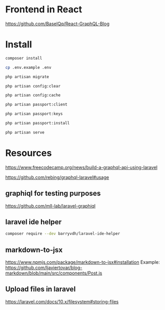 # Frontend in React
https://github.com/BaselQq/React-GraphQL-Blog

# Install
```bash
composer install
```

```bash
cp .env.example .env
```

```bash
php artisan migrate
```

```bash
php artisan config:clear
```

```bash
php artisan config:cache
```

```bash
php artisan passport:client
```

```bash
php artisan passport:keys
```

```bash
php artisan passport:install
```

```bash
php artisan serve
```

# Resources
https://www.freecodecamp.org/news/build-a-graphql-api-using-laravel

https://github.com/rebing/graphql-laravel#usage

## graphiql for testing purposes
https://github.com/mll-lab/laravel-graphiql

## laravel ide helper
```bash
composer require --dev barryvdh/laravel-ide-helper
```

## markdown-to-jsx
https://www.npmjs.com/package/markdown-to-jsx#installation
Example:
https://github.com/ljaviertovar/blog-markdown/blob/main/src/components/Post.js

## Upload files in laravel
https://laravel.com/docs/10.x/filesystem#storing-files

